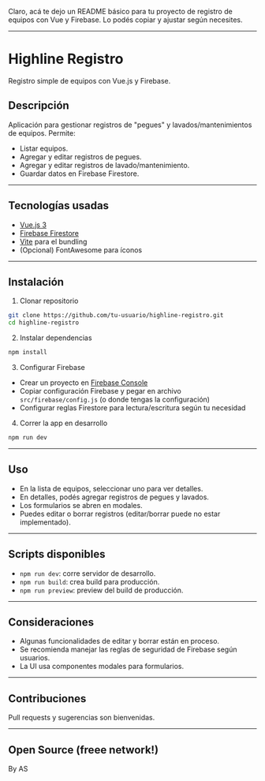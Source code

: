 Claro, acá te dejo un README básico para tu proyecto de registro de equipos con Vue y Firebase. Lo podés copiar y ajustar según necesites.

---

# Highline Registro

Registro simple de equipos con Vue.js y Firebase.

## Descripción

Aplicación para gestionar registros de "pegues" y lavados/mantenimientos de equipos.
Permite:

* Listar equipos.
* Agregar y editar registros de pegues.
* Agregar y editar registros de lavado/mantenimiento.
* Guardar datos en Firebase Firestore.

---

## Tecnologías usadas

* [Vue.js 3](https://vuejs.org/)
* [Firebase Firestore](https://firebase.google.com/products/firestore)
* [Vite](https://vitejs.dev/) para el bundling
* (Opcional) FontAwesome para íconos

---

## Instalación

1. Clonar repositorio

```bash
git clone https://github.com/tu-usuario/highline-registro.git
cd highline-registro
```

2. Instalar dependencias

```bash
npm install
```

3. Configurar Firebase

* Crear un proyecto en [Firebase Console](https://console.firebase.google.com/)
* Copiar configuración Firebase y pegar en archivo `src/firebase/config.js` (o donde tengas la configuración)
* Configurar reglas Firestore para lectura/escritura según tu necesidad

4. Correr la app en desarrollo

```bash
npm run dev
```

---

## Uso

* En la lista de equipos, seleccionar uno para ver detalles.
* En detalles, podés agregar registros de pegues y lavados.
* Los formularios se abren en modales.
* Puedes editar o borrar registros (editar/borrar puede no estar implementado).

---

## Scripts disponibles

* `npm run dev`: corre servidor de desarrollo.
* `npm run build`: crea build para producción.
* `npm run preview`: preview del build de producción.

---

## Consideraciones

* Algunas funcionalidades de editar y borrar están en proceso.
* Se recomienda manejar las reglas de seguridad de Firebase según usuarios.
* La UI usa componentes modales para formularios.

---

## Contribuciones

Pull requests y sugerencias son bienvenidas.

---

## Open Source (freee network!)


By AS